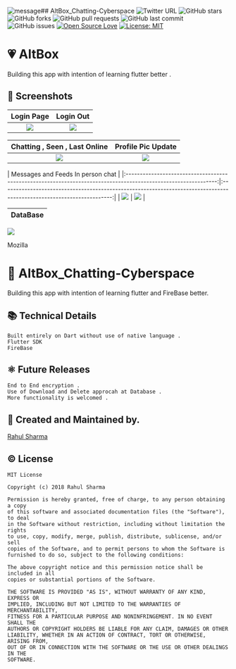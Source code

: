 ![message](https://github.com/Noxx-7/AltBox_Chatting-Cyberspace/assets/83027100/b2b0d137-b2ae-47b2-9620-0c7382f4455a)## AltBox_Chatting-Cyberspace ![Twitter URL](https://img.shields.io/twitter/url?style=social&url=https://twitter.com/rahuldcrm) ![GitHub stars](https://img.shields.io/github/stars/Noxx-7/AltBox_Chatting-Cyberspace?style=social)![GitHub forks](https://img.shields.io/github/forks/Noxx-7/AltBox_Chatting-Cyberspace?style=social) 
![GitHub pull requests](https://img.shields.io/github/issues-pr/Noxx-7/AltBox_Chatting-Cyberspace) ![GitHub last commit](https://img.shields.io/github/last-commit/Noxx-7/AltBox_Chatting-Cyberspace)  ![GitHub issues](https://img.shields.io/github/issues-raw/Noxx-7/AltBox_Chatting-Cyberspace) [![Open Source Love](https://badges.frapsoft.com/os/v2/open-source.svg?v=103)](https://github.com/Noxx-7/AltBox_Chatting-Cyberspace)
[![License: MIT](https://img.shields.io/badge/License-MIT-yellow.svg)](https://opensource.org/licenses/MIT)


# 💗  AltBox

Building this app with intention of learning flutter better .


## 📱 Screenshots

|                                                      Login Page                                                        |                                                   Login Out                                                   |
|:----------------------------------------------------------------------------------------------------------------------:|:--------------------------------------------------------------------------------------------------------------:|
| ![](https://github.com/Noxx-7/AltBox_Chatting-Cyberspace/assets/83027100/60d050a7-12a0-4489-8bbf-f6c692080fa0)         | ![](https://github.com/Noxx-7/AltBox_Chatting-Cyberspace/assets/83027100/a8b4ebd2-efdd-48fe-b68b-2003cf595ced) |

|                                          Chatting , Seen , Last Online                                         |                                              Profile Pic Update                                                  |
|:--------------------------------------------------------------------------------------------------------------:|:----------------------------------------------------------------------------------------------------------------:|
| ![](https://github.com/Noxx-7/AltBox_Chatting-Cyberspace/assets/83027100/3c38b30e-39db-4845-9d4d-046ef7f9aa31) | ![](https://github.com/Noxx-7/AltBox_Chatting-Cyberspace/assets/83027100/eb463c63-abd1-4140-a4ee-b03fc45334e0) |


|                                                    Messages and Feeds                                                                                             In person chat                                                     |
|:--------------------------------------------------------------------------------------------------------------:|:---------------------------------------------------------------------------------------------------------------------:|
| ![](https://github.com/Noxx-7/AltBox_Chatting-Cyberspace/assets/83027100/7a673a61-ab26-4bbf-a788-b69e2685bd23) | ![](https://github.com/Noxx-7/AltBox_Chatting-Cyberspace/assets/83027100/c092f6e1-3feb-4d4b-a6b6-c5a5bead5837) |



 DataBase     |
:-------------------------:|
![](https://github.com/Noxx-7/AltBox_Chatting-Cyberspace/assets/83027100/a7c6fea3-21a7-4b89-872a-8a3791822df1)



Mozilla

# 🤖 AltBox_Chatting-Cyberspace

Building this app with intention of learning flutter and FireBase better.



## 📚 Technical Details
```
Built entirely on Dart without use of native language . 
Flutter SDK
FireBase
```
## ⚛ Future Releases
```
End to End encryption .
Use of Download and Delete approcah at Database .
More functionality is welcomed .
```


## 🙋 Created and Maintained by. 
[Rahul Sharma](https://github.com/Noxx-7)

## © License 
```
MIT License

Copyright (c) 2018 Rahul Sharma

Permission is hereby granted, free of charge, to any person obtaining a copy
of this software and associated documentation files (the "Software"), to deal
in the Software without restriction, including without limitation the rights
to use, copy, modify, merge, publish, distribute, sublicense, and/or sell
copies of the Software, and to permit persons to whom the Software is
furnished to do so, subject to the following conditions:

The above copyright notice and this permission notice shall be included in all
copies or substantial portions of the Software.

THE SOFTWARE IS PROVIDED "AS IS", WITHOUT WARRANTY OF ANY KIND, EXPRESS OR
IMPLIED, INCLUDING BUT NOT LIMITED TO THE WARRANTIES OF MERCHANTABILITY,
FITNESS FOR A PARTICULAR PURPOSE AND NONINFRINGEMENT. IN NO EVENT SHALL THE
AUTHORS OR COPYRIGHT HOLDERS BE LIABLE FOR ANY CLAIM, DAMAGES OR OTHER
LIABILITY, WHETHER IN AN ACTION OF CONTRACT, TORT OR OTHERWISE, ARISING FROM,
OUT OF OR IN CONNECTION WITH THE SOFTWARE OR THE USE OR OTHER DEALINGS IN THE
SOFTWARE.
```
